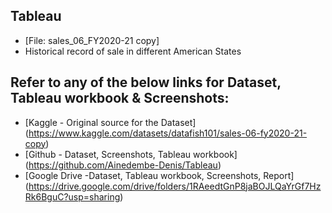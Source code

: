 ## Tableau
- [File: sales_06_FY2020-21 copy]
- Historical record of sale in different American States

## Refer to any of the below links for Dataset, Tableau workbook & Screenshots:

- [Kaggle - Original source for the Dataset] (https://www.kaggle.com/datasets/datafish101/sales-06-fy2020-21-copy)
- [Github - Dataset, Screenshots, Tableau workbook] (https://github.com/Ainedembe-Denis/Tableau)
- [Google Drive -Dataset, Tableau workbook, Screenshots, Report]  (https://drive.google.com/drive/folders/1RAeedtGnP8jaBOJLQaYrGf7HzRk6BguC?usp=sharing)
